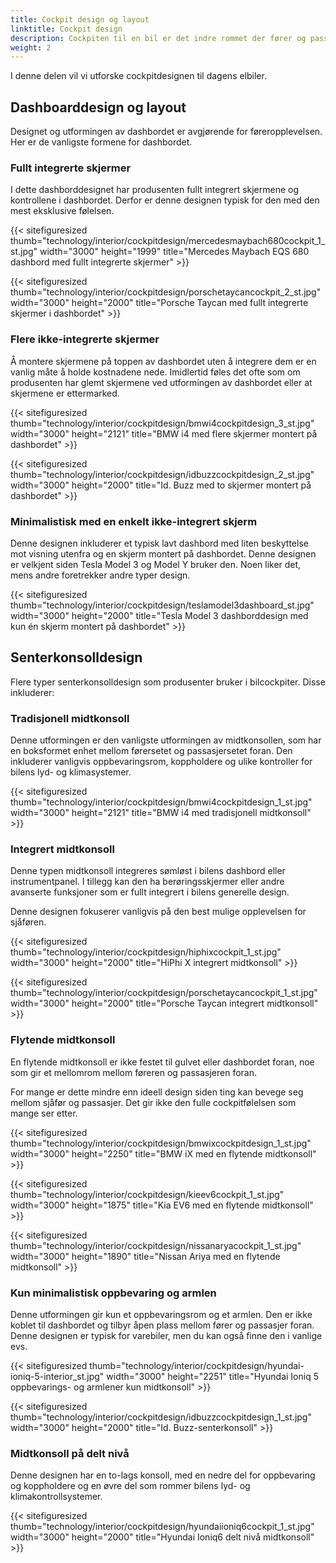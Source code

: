 ```yaml
---
title: Cockpit design og layout
linktitle: Cockpit design
description: Cockpiten til en bil er det indre rommet der fører og passasjerer samhandler med bilens funksjoner og egenskaper. Derfor er cockpitdesignet avgjørende for bilens generelle appell, ytelse, komfort og sikkerhet.
weight: 2
---
```

<!-- markdownlint-disable MD033 -->

I denne delen vil vi utforske cockpitdesignen til dagens elbiler.

## Dashboarddesign og layout

Designet og utformingen av dashbordet er avgjørende for føreropplevelsen. Her er de vanligste formene for dashbordet.

### Fullt integrerte skjermer

I dette dashborddesignet har produsenten fullt integrert skjermene og kontrollene i dashbordet. Derfor er denne designen typisk for den med den mest eksklusive følelsen.

{{< sitefiguresized thumb="technology/interior/cockpitdesign/mercedesmaybach680cockpit_1_st.jpg" width="3000" height="1999" title="Mercedes Maybach EQS 680 dashbord med fullt integrerte skjermer" >}}

{{< sitefiguresized thumb="technology/interior/cockpitdesign/porschetaycancockpit_2_st.jpg" width="3000" height="2000" title="Porsche Taycan med fullt integrerte skjermer i dashbordet" >}}

### Flere ikke-integrerte skjermer

Å montere skjermene på toppen av dashbordet uten å integrere dem er en vanlig måte å holde kostnadene nede. Imidlertid føles det ofte som om produsenten har glemt skjermene ved utformingen av dashbordet eller at skjermene er ettermarked.

{{< sitefiguresized thumb="technology/interior/cockpitdesign/bmwi4cockpitdesign_3_st.jpg" width="3000" height="2121" title="BMW i4 med flere skjermer montert på dashbordet" >}}

{{< sitefiguresized thumb="technology/interior/cockpitdesign/idbuzzcockpitdesign_2_st.jpg" width="3000" height="2000" title="Id. Buzz med to skjermer montert på dashbordet" >}}


### Minimalistisk med en enkelt ikke-integrert skjerm

Denne designen inkluderer et typisk lavt dashbord med liten beskyttelse mot visning utenfra og en skjerm montert på dashbordet. Denne designen er velkjent siden Tesla Model 3 og Model Y bruker den. Noen liker det, mens andre foretrekker andre typer design.

{{< sitefiguresized thumb="technology/interior/cockpitdesign/teslamodel3dashboard_st.jpg" width="3000" height="2000" title="Tesla Model 3 dashborddesign med kun én skjerm montert på dashbordet" >}}

## Senterkonsolldesign

Flere typer senterkonsolldesign som produsenter bruker i bilcockpiter. Disse inkluderer:

### Tradisjonell midtkonsoll

Denne utformingen er den vanligste utformingen av midtkonsollen, som har en boksformet enhet mellom førersetet og passasjersetet foran. Den inkluderer vanligvis oppbevaringsrom, koppholdere og ulike kontroller for bilens lyd- og klimasystemer.

{{< sitefiguresized thumb="technology/interior/cockpitdesign/bmwi4cockpitdesign_1_st.jpg" width="3000" height="2121" title="BMW i4 med tradisjonell midtkonsoll" >}}

### Integrert midtkonsoll

Denne typen midtkonsoll integreres sømløst i bilens dashbord eller instrumentpanel. I tillegg kan den ha berøringsskjermer eller andre avanserte funksjoner som er fullt integrert i bilens generelle design.

Denne designen fokuserer vanligvis på den best mulige opplevelsen for sjåføren.

{{< sitefiguresized thumb="technology/interior/cockpitdesign/hiphixcockpit_1_st.jpg" width="3000" height="2000" title="HiPhi X integrert midtkonsoll" >}}

{{< sitefiguresized thumb="technology/interior/cockpitdesign/porschetaycancockpit_1_st.jpg" width="3000" height="2000" title="Porsche Taycan integrert midtkonsoll" >}}

### Flytende midtkonsoll

En flytende midtkonsoll er ikke festet til gulvet eller dashbordet foran, noe som gir et mellomrom mellom føreren og passasjeren foran.

For mange er dette mindre enn ideell design siden ting kan bevege seg mellom sjåfør og passasjer. Det gir ikke den fulle cockpitfølelsen som mange ser etter.

{{< sitefiguresized thumb="technology/interior/cockpitdesign/bmwixcockpitdesign_1_st.jpg" width="3000" height="2250" title="BMW iX med en flytende midtkonsoll" >}}

{{< sitefiguresized thumb="technology/interior/cockpitdesign/kieev6cockpit_1_st.jpg" width="3000" height="1875" title="Kia EV6 med en flytende midtkonsoll" >}}

{{< sitefiguresized thumb="technology/interior/cockpitdesign/nissanaryacockpit_1_st.jpg" width="3000" height="1890" title="Nissan Ariya med en flytende midtkonsoll" >}}

### Kun minimalistisk oppbevaring og armlen

Denne utformingen gir kun et oppbevaringsrom og et armlen. Den er ikke koblet til dashbordet og tilbyr åpen plass mellom fører og passasjer foran. Denne designen er typisk for varebiler, men du kan også finne den i vanlige evs.

{{< sitefiguresized thumb="technology/interior/cockpitdesign/hyundai-ioniq-5-interior_st.jpg" width="3000" height="2251" title="Hyundai Ioniq 5 oppbevarings- og armlener kun midtkonsoll" >}}

{{< sitefiguresized thumb="technology/interior/cockpitdesign/idbuzzcockpitdesign_1_st.jpg" width="3000" height="2000" title="Id. Buzz-senterkonsoll" >}}

### Midtkonsoll på delt nivå

Denne designen har en to-lags konsoll, med en nedre del for oppbevaring og koppholdere og en øvre del som rommer bilens lyd- og klimakontrollsystemer.

{{< sitefiguresized thumb="technology/interior/cockpitdesign/hyundaiioniq6cockpit_1_st.jpg" width="3000" height="2000" title="Hyundai Ioniq6 delt nivå midtkonsoll" >}}
